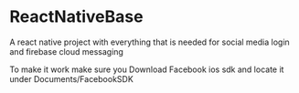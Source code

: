 # ReactNativeBase
A react native project with everything that is needed for social media login and firebase cloud messaging

To make it work make sure you Download Facebook ios sdk and locate it under Documents/FacebookSDK
